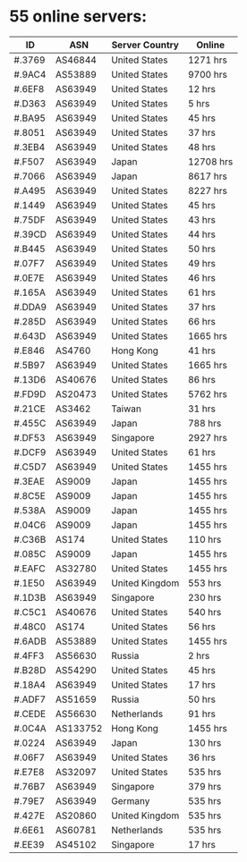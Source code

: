 # 55 online servers:

| ID | ASN | Server Country | Online |
| ------ | ------ | ------ | ------ |
| #.3769 | AS46844 | United States | 1271 hrs |
| #.9AC4 | AS53889 | United States | 9700 hrs |
| #.6EF8 | AS63949 | United States | 12 hrs |
| #.D363 | AS63949 | United States | 5 hrs |
| #.BA95 | AS63949 | United States | 45 hrs |
| #.8051 | AS63949 | United States | 37 hrs |
| #.3EB4 | AS63949 | United States | 48 hrs |
| #.F507 | AS63949 | Japan | 12708 hrs |
| #.7066 | AS63949 | Japan | 8617 hrs |
| #.A495 | AS63949 | United States | 8227 hrs |
| #.1449 | AS63949 | United States | 45 hrs |
| #.75DF | AS63949 | United States | 43 hrs |
| #.39CD | AS63949 | United States | 44 hrs |
| #.B445 | AS63949 | United States | 50 hrs |
| #.07F7 | AS63949 | United States | 49 hrs |
| #.0E7E | AS63949 | United States | 46 hrs |
| #.165A | AS63949 | United States | 61 hrs |
| #.DDA9 | AS63949 | United States | 37 hrs |
| #.285D | AS63949 | United States | 66 hrs |
| #.643D | AS63949 | United States | 1665 hrs |
| #.E846 | AS4760 | Hong Kong | 41 hrs |
| #.5B97 | AS63949 | United States | 1665 hrs |
| #.13D6 | AS40676 | United States | 86 hrs |
| #.FD9D | AS20473 | United States | 5762 hrs |
| #.21CE | AS3462 | Taiwan | 31 hrs |
| #.455C | AS63949 | Japan | 788 hrs |
| #.DF53 | AS63949 | Singapore | 2927 hrs |
| #.DCF9 | AS63949 | United States | 61 hrs |
| #.C5D7 | AS63949 | United States | 1455 hrs |
| #.3EAE | AS9009 | Japan | 1455 hrs |
| #.8C5E | AS9009 | Japan | 1455 hrs |
| #.538A | AS9009 | Japan | 1455 hrs |
| #.04C6 | AS9009 | Japan | 1455 hrs |
| #.C36B | AS174 | United States | 110 hrs |
| #.085C | AS9009 | Japan | 1455 hrs |
| #.EAFC | AS32780 | United States | 1455 hrs |
| #.1E50 | AS63949 | United Kingdom | 553 hrs |
| #.1D3B | AS63949 | Singapore | 230 hrs |
| #.C5C1 | AS40676 | United States | 540 hrs |
| #.48C0 | AS174 | United States | 56 hrs |
| #.6ADB | AS53889 | United States | 1455 hrs |
| #.4FF3 | AS56630 | Russia | 2 hrs |
| #.B28D | AS54290 | United States | 45 hrs |
| #.18A4 | AS63949 | United States | 17 hrs |
| #.ADF7 | AS51659 | Russia | 50 hrs |
| #.CEDE | AS56630 | Netherlands | 91 hrs |
| #.0C4A | AS133752 | Hong Kong | 1455 hrs |
| #.0224 | AS63949 | Japan | 130 hrs |
| #.06F7 | AS63949 | United States | 36 hrs |
| #.E7E8 | AS32097 | United States | 535 hrs |
| #.76B7 | AS63949 | Singapore | 379 hrs |
| #.79E7 | AS63949 | Germany | 535 hrs |
| #.427E | AS20860 | United Kingdom | 535 hrs |
| #.6E61 | AS60781 | Netherlands | 535 hrs |
| #.EE39 | AS45102 | Singapore | 17 hrs |

